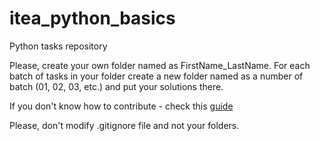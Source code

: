 # itea_python_basics

Python tasks repository

Please, create your own folder named as FirstName_LastName. For each batch of tasks in your folder create a new folder named as a number of batch (01, 02, 03, etc.) and put your solutions there.

If you don't know how to contribute - check this [guide](https://codeburst.io/a-step-by-step-guide-to-making-your-first-github-contribution-5302260a2940)

Please, don't modify .gitignore file and not your folders.
